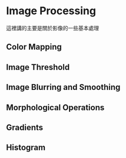 # Image Processing

這裡講的主要是關於影像的一些基本處理

## Color Mapping

## Image Threshold

## Image Blurring and Smoothing

## Morphological Operations

## Gradients 

## Histogram

